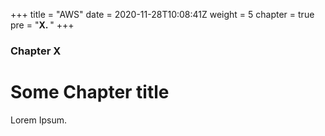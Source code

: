 +++
title = "AWS"
date = 2020-11-28T10:08:41Z
weight = 5
chapter = true
pre = "<b>X. </b>"
+++

### Chapter X

# Some Chapter title

Lorem Ipsum.